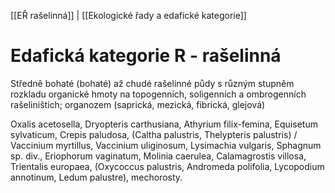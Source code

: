 [[EŘ rašelinná]] | [[Ekologické řady a edafické kategorie]]

# Edafická kategorie R - rašelinná

Středně bohaté (bohaté) až chudé rašelinné půdy s různým stupněm rozkladu organické hmoty na topogenních, soligenních a ombrogenních rašeliništích; organozem (saprická, mezická, fibrická, glejová)

Oxalis acetosella, Dryopteris carthusiana, Athyrium filix-femina, Equisetum sylvaticum, Crepis paludosa, (Caltha palustris, Thelypteris palustris) / Vaccinium myrtillus, Vaccinium uliginosum, Lysimachia vulgaris, Sphagnum sp. div., Eriophorum vaginatum, Molinia caerulea, Calamagrostis villosa, Trientalis europaea, (Oxycoccus palustris, Andromeda polifolia, Lycopodium annotinum, Ledum palustre), mechorosty.
